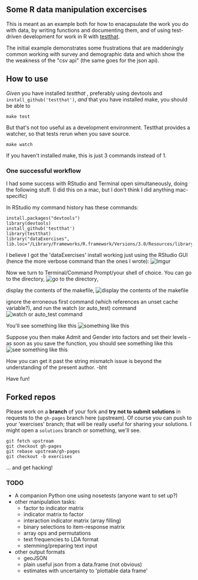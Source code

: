 ## Some R data manipulation excercises

This is meant as an example both for how to enacapsulate
the work you do with data, by writing functions and documenting
them, and of using test-driven development for work in R 
with [testthat](https://github.com/hadley/testthat).

The initial example demonstrates some frustrations that are
maddeningly common working with survey and demographic data and 
which show the the weakness of the "csv api" 
(the same goes for the json api).

## How to use

*Given* you have installed *testthat* , preferably using
devtools and `install_github('testthat')`, *and* that you have installed make, you should
be able to 

```{bash}
make test
```

But that's not too useful as a development environment. Testthat
provides a watcher, so that tests rerun when you save source.

```{bash}
make watch
```

If you haven't installed make, this is just 3 commands instead of 1. 

### One successful workflow

I had some success with RStudio and Terminal open simultaneously, doing the following stuff. (I did this on a mac, but I don't think I did anything mac-specific) 

In RStudio my command history has these commands:
``` {R}
install.packages("devtools")
library(devtools)
install_github('testthat')
library(testthat)
library("dataExercises", lib.loc="/Library/Frameworks/R.framework/Versions/3.0/Resources/library")
```

I believe I got the 'dataExercises' install working just using the RStudio GUI (hence the more verbose command than the ones I wrote):
![Imgur](http://i.imgur.com/20rpRAe.png)

Now we turn to Terminal/Command Prompt/your shell of choice. You can go to the directory, ![go to the directory](http://i.imgur.com/wEagYoZ.png),

display the contents of the makefile,
![display the contents of the makefile](http://i.imgur.com/pWuNf5A.png)

ignore the erroneous first command (which references an unset cache variable?), and run the watch (or auto_test) command
![watch or auto_test command](http://i.imgur.com/kB7eOw4.png)

You'll see something like this 
![something like this](http://i.imgur.com/nJmdKzq.png)

Suppose you then make Admit and Gender into factors and set their levels - as soon as you save the function, you should see something like this
![see something like this](http://i.imgur.com/tGFEjeq.png)

How you can get it past the string mismatch issue is beyond the understanding of the present author.  -bht

Have fun!

## Forked repos

Please work on a **branch** of your fork and **try not to submit solutions** in requests to the `gh-pages` branch here (upstream). Of course you can push to your 'exercises' branch; that will be really useful for sharing your solutions. I might open a `solutions` branch or something, we'll see.

```{bash}
git fetch upstream
git checkout gh-pages
git rebase upstream/gh-pages
git checkout -b exercises
```

… and get hacking!

### TODO
- A companion Python one using nosetests (anyone want to set up?)
- other manipulation tasks:
   - factor to indicator matrix
   - indicator matrix to factor
   - interaction indicator matrix (array filling)
   - binary selections to item-response matrix
   - array ops and permutations
   - text frequencies to LDA format
   - stemming/preparing text input
- other output formats
   - geoJSON
   - plain useful json from a data.frame (not obvious)
   - estimates with uncertainty to 'plottable data frame'

